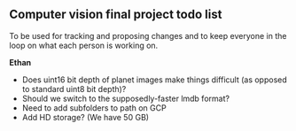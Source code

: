 ## Computer vision final project todo list

To be used for tracking and proposing changes and to keep everyone in the loop on what each person is working on.

**Ethan**

* Does uint16 bit depth of planet images make things difficult (as opposed to standard uint8 bit depth)?
* Should we switch to the supposedly-faster lmdb format?
* Need to add subfolders to path on GCP
* Add HD storage?  (We have 50 GB)